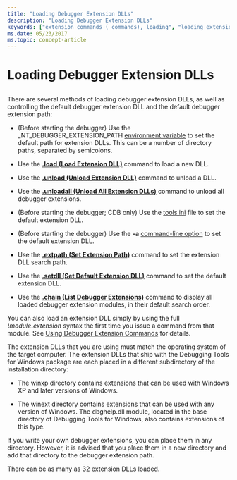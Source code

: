 ```yaml
---
title: "Loading Debugger Extension DLLs"
description: "Loading Debugger Extension DLLs"
keywords: ["extension commands ( commands), loading", "loading extension commands", "nt4fre directory", "nt4chk directory", "w2kfre directory", "w2kchk directory", "winxp directory", "winext directory"]
ms.date: 05/23/2017
ms.topic: concept-article
---
```


# Loading Debugger Extension DLLs


## <span id="ddk_loading_debugger_extension_dlls_dbg"></span><span id="DDK_LOADING_DEBUGGER_EXTENSION_DLLS_DBG"></span>


There are several methods of loading debugger extension DLLs, as well as controlling the default debugger extension DLL and the default debugger extension path:

-   (Before starting the debugger) Use the \_NT\_DEBUGGER\_EXTENSION\_PATH [environment variable](../debugger/environment-variables.md) to set the default path for extension DLLs. This can be a number of directory paths, separated by semicolons.

-   Use the [**.load (Load Extension DLL)**](-load---loadby--load-extension-dll-.md) command to load a new DLL.

-   Use the [**.unload (Unload Extension DLL)**](-unload--unload-extension-dll-.md) command to unload a DLL.

-   Use the [**.unloadall (Unload All Extension DLLs)**](-unloadall--unload-all-extension-dlls-.md) command to unload all debugger extensions.

-   (Before starting the debugger; CDB only) Use the [tools.ini](../debugger/configuring-tools-ini.md) file to set the default extension DLL.

-   (Before starting the debugger) Use the **-a** [command-line option](../debugger/command-line-options.md) to set the default extension DLL.

-   Use the [**.extpath (Set Extension Path)**](-extpath--set-extension-path-.md) command to set the extension DLL search path.

-   Use the [**.setdll (Set Default Extension DLL)**](-setdll--set-default-extension-dll-.md) command to set the default extension DLL.

-   Use the [**.chain (List Debugger Extensions)**](-chain--list-debugger-extensions-.md) command to display all loaded debugger extension modules, in their default search order.

You can also load an extension DLL simply by using the full **!**<em>module</em>**.**<em>extension</em> syntax the first time you issue a command from that module. See [Using Debugger Extension Commands](using-debugger-extension-commands.md) for details.

The extension DLLs that you are using must match the operating system of the target computer. The extension DLLs that ship with the Debugging Tools for Windows package are each placed in a different subdirectory of the installation directory:

-   The winxp directory contains extensions that can be used with Windows XP and later versions of Windows.

-   The winext directory contains extensions that can be used with any version of Windows. The dbghelp.dll module, located in the base directory of Debugging Tools for Windows, also contains extensions of this type.

If you write your own debugger extensions, you can place them in any directory. However, it is advised that you place them in a new directory and add that directory to the debugger extension path.

There can be as many as 32 extension DLLs loaded.

